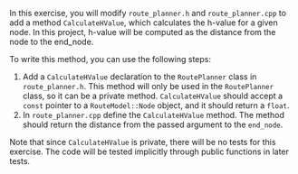 In this exercise, you will modify `route_planner.h` and `route_planner.cpp` to add a method `CalculateHValue`, which calculates the h-value for a given node. In this project, h-value will be computed as the distance from the node to the end_node.


To write this method, you can use the following steps:
1. Add a `CalculateHValue` declaration to the `RoutePlanner` class in `route_planner.h`. This method will only be used in the `RoutePlanner` class, so it can be a private method. `CalculateHValue` should accept a `const` pointer to a `RouteModel::Node` object, and it should return a `float`.
2. In `route_planner.cpp` define the `CalculateHValue` method. The method should return the distance from the passed argument to the `end_node`.

Note that since `CalculateHValue` is private, there will be no tests for this exercise. The code will be tested implicitly through public functions in later tests.